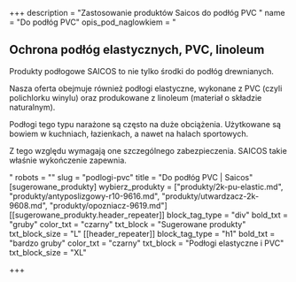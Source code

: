 +++
description = "Zastosowanie produktów Saicos do podłóg PVC "
name = "Do podłóg PVC"
opis_pod_naglowkiem = "<h2>Ochrona podłóg elastycznych, PVC, linoleum</h2><p>Produkty podłogowe SAICOS to nie tylko środki do podłóg drewnianych.</p><p>Nasza oferta obejmuje również podłogi elastyczne, wykonane z PVC (czyli polichlorku winylu) oraz produkowane z linoleum (materiał o składzie naturalnym).</p><p>Podłogi tego typu narażone są często na duże obciążenia. Użytkowane są bowiem w kuchniach, łazienkach, a nawet na halach sportowych.</p><p>Z tego względu wymagają one szczególnego zabezpieczenia. SAICOS takie właśnie wykończenie zapewnia.</p>"
robots = ""
slug = "podlogi-pvc"
title = "Do podłóg PVC | Saicos"
[sugerowane_produkty]
wybierz_produkty = ["produkty/2k-pu-elastic.md", "produkty/antyposlizgowy-r10-9616.md", "produkty/utwardzacz-2k-9608.md", "produkty/opozniacz-9619.md"]
[[sugerowane_produkty.header_repeater]]
block_tag_type = "div"
bold_txt = "gruby"
color_txt = "czarny"
txt_block = "Sugerowane produkty"
txt_block_size = "L"
[[header_repeater]]
block_tag_type = "h1"
bold_txt = "bardzo gruby"
color_txt = "czarny"
txt_block = "Podłogi elastyczne i PVC"
txt_block_size = "XL"

+++
